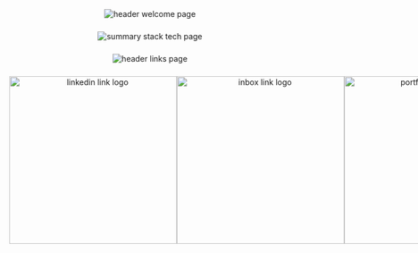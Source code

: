 <div align="center">
  <img src="https://iili.io/JujIx8G.png" alt="header welcome page" />
</div>

###

<div align="center">
  <img  src="https://iili.io/JujI7M7.png" alt="summary stack tech page"  />
</div>

###

<div align="center">
  <img src="https://iili.io/Juj51jf.png" alt="header links page"  />
</div>

###

 <div style="display: flex;" align="center">
       <a href="https://www.linkedin.com/in/matiassiocordich/" target="_blank">
         <img src="https://iili.io/JujYosR.png" alt="linkedin link logo" width="300px"/>
       </a>
   <a href="mailto:m.scordich@gmail.com" target="_blank">
         <img src="https://iili.io/Jujlyp1.png" alt="inbox link logo" width="300px"/>
       </a>
   <a href="/" target="_blank">
         <img src="https://iili.io/Juj0HTF.png" alt="portfolio link logo" width="300px"/>
       </a>
</div>
